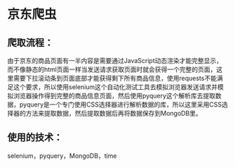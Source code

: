 # 京东爬虫

## 爬取流程：
由于京东的商品页面有一半内容是需要通过JavaScript动态渲染才能完整显示，而不像静态的html页面一样当发送请求获取页面时就会获得一个完整的页面，这里需要下拉滚动条到页面底部才能获得剩下所有商品信息，使用requests不能满足这个要求，所以使用selenium这个自动化测试工具去模拟浏览器发送请求并模拟浏览器操作得到完整的商品信息页面，然后使用pyquery这个解析库去提取数据，pyquery是一个专门使用CSS选择器进行解析数据的库，所以这里采用CSS选择器的方法来提取数据，然后提取数据后再将数据保存到MongoDB里。

## 使用的技术：
selenium，pyquery，MongoDB，time
